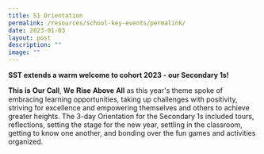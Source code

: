 ```yaml
---
title: S1 Orientation
permalink: /resources/school-key-events/permalink/
date: 2023-01-03
layout: post
description: ""
image: ""
---
```


**SST extends a warm welcome to cohort 2023 - our Secondary 1s!**

𝐓𝐡𝐢𝐬 𝐢𝐬 𝐎𝐮𝐫 𝐂𝐚𝐥𝐥, 𝐖𝐞 𝐑𝐢𝐬𝐞 𝐀𝐛𝐨𝐯𝐞 𝐀𝐥𝐥 as this year's theme spoke of embracing learning opportunities, taking up challenges with positivity, striving for excellence and empowering themselves and others to achieve greater heights. 
The 3-day Orientation for the Secondary 1s included tours, reflections, setting the stage for the new year, settling in the classroom, getting to know one another, and bonding over the fun games and activities organized.